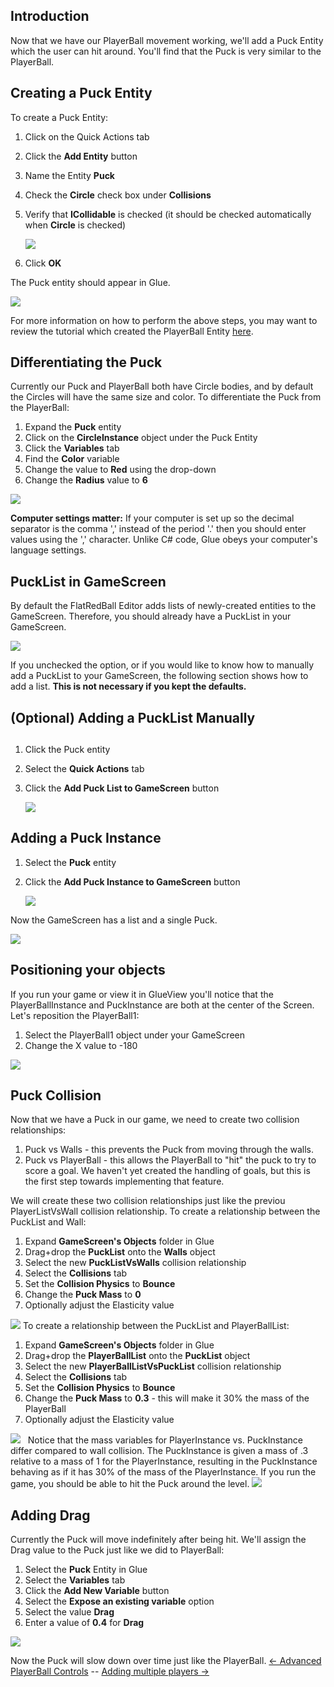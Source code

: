 ## Introduction

Now that we have our PlayerBall movement working, we'll add a Puck Entity which the user can hit around. You'll find that the Puck is very similar to the PlayerBall.

## Creating a Puck Entity

To create a Puck Entity:

1.  Click on the Quick Actions tab

2.  Click the **Add Entity** button

3.  Name the Entity **Puck**

4.  Check the **Circle** check box under **Collisions**

5.  Verify that **ICollidable** is checked (it should be checked automatically when **Circle** is checked)

    ![](/media/2021-07-img_60fdc0904b245.png)

6.  Click **OK**

The Puck entity should appear in Glue.

![](/media/2021-07-img_60fdcb7c2a8d0.png)

For more information on how to perform the above steps, you may want to review the tutorial which created the PlayerBall Entity [here](/frb/docs/index.php?title=Tutorials:Beefball:Creating_an_Entity "Tutorials:Beefball:Creating an Entity").

## Differentiating the Puck

Currently our Puck and PlayerBall both have Circle bodies, and by default the Circles will have the same size and color. To differentiate the Puck from the PlayerBall:

1.  Expand the **Puck** entity
2.  Click on the **CircleInstance** object under the Puck Entity
3.  Click the **Variables** tab
4.  Find the **Color** variable
5.  Change the value to **Red** using the drop-down
6.  Change the **Radius** value to **6**

![](/media/2021-07-img_60fdcaad89ad8.png)

**Computer settings matter:** If your computer is set up so the decimal separator is the comma ',' instead of the period '.' then you should enter values using the ',' character. Unlike C# code, Glue obeys your computer's language settings.

## PuckList in GameScreen

By default the FlatRedBall Editor adds lists of newly-created entities to the GameScreen. Therefore, you should already have a PuckList in your GameScreen.

![](/media/2023-08-img_64cbe9fc4ec5c.png)

If you unchecked the option, or if you would like to know how to manually add a PuckList to your GameScreen, the following section shows how to add a list. **This is not necessary if you kept the defaults.**

## (Optional) Adding a PuckList Manually

## 

1.  Click the Puck entity

2.  Select the **Quick Actions** tab

3.  Click the **Add Puck List to GameScreen** button

    ![](/media/2021-07-img_60fdc158af7ad.png)

## Adding a Puck Instance

1.  Select the **Puck** entity

2.  Click the **Add Puck Instance to GameScreen** button

    ![](/media/2021-07-img_60fdc1cc87873.png)

Now the GameScreen has a list and a single Puck.

![](/media/2021-07-img_60fdc2338ca81.png)

## Positioning your objects

If you run your game or view it in GlueView you'll notice that the PlayerBallInstance and PuckInstance are both at the center of the Screen. Let's reposition the PlayerBall1:

1.  Select the PlayerBall1 object under your GameScreen
2.  Change the X value to -180

![](/media/2021-07-img_60fdc27406b6b.png)

## Puck Collision

Now that we have a Puck in our game, we need to create two collision relationships:

1.  Puck vs Walls - this prevents the Puck from moving through the walls.
2.  Puck vs PlayerBall - this allows the PlayerBall to "hit" the puck to try to score a goal. We haven't yet created the handling of goals, but this is the first step towards implementing that feature.

We will create these two collision relationships just like the previou PlayerListVsWall collision relationship. To create a relationship between the PuckList and Wall:

1.  Expand **GameScreen's Objects** folder in Glue
2.  Drag+drop the **PuckList** onto the **Walls** object
3.  Select the new **PuckListVsWalls** collision relationship
4.  Select the **Collisions** tab
5.  Set the **Collision Physics** to **Bounce**
6.  Change the **Puck Mass** to **0**
7.  Optionally adjust the Elasticity value

[![](/media/2016-01-2021_July_25_141703.gif)](/media/2016-01-2021_July_25_141703.gif) To create a relationship between the PuckList and PlayerBallList:

1.  Expand **GameScreen's Objects** folder in Glue
2.  Drag+drop the **PlayerBallList** onto the **PuckList** object
3.  Select the new **PlayerBallListVsPuckList** collision relationship
4.  Select the **Collisions** tab
5.  Set the **Collision Physics** to **Bounce**
6.  Change the **Puck Mass** to **0.3** - this will make it 30% the mass of the PlayerBall
7.  Optionally adjust the Elasticity value

[![](/media/2016-01-2021_July_25_145507.gif)](/media/2016-01-2021_July_25_145507.gif)   Notice that the mass variables for PlayerInstance vs. PuckInstance differ compared to wall collision. The PuckInstance is given a mass of .3 relative to a mass of 1 for the PlayerInstance, resulting in the PuckInstance behaving as if it has 30% of the mass of the PlayerInstance. If you run the game, you should be able to hit the Puck around the level. [![](/media/2016-01-2021_July_25_140010.gif)](/media/2016-01-2021_July_25_140010.gif)

## Adding Drag

Currently the Puck will move indefinitely after being hit. We'll assign the Drag value to the Puck just like we did to PlayerBall:

1.  Select the **Puck** Entity in Glue
2.  Select the **Variables** tab
3.  Click the **Add New Variable** button
4.  Select the **Expose an existing variable** option
5.  Select the value **Drag**
6.  Enter a value of **0.4** for **Drag**

![](/media/2021-07-img_60fdc59ea563f.png)

Now the Puck will slow down over time just like the PlayerBall. [\<- Advanced PlayerBall Controls](/documentation/tutorials/beefball/advanced-playerball-controls.md "Tutorials:Beefball:Advanced PlayerBall Controls") -- [Adding multiple players -\>](/documentation/tutorials/beefball/adding-multiple-players.md "Tutorials:Beefball:Adding multiple players")
